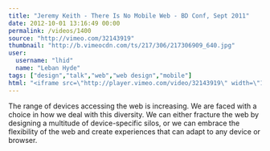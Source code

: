 ```yaml
---
title: "Jeremy Keith - There Is No Mobile Web - BD Conf, Sept 2011"
date: 2012-10-01 13:16:49 00:00
permalink: /videos/1400
source: "http://vimeo.com/32143919"
thumbnail: "http://b.vimeocdn.com/ts/217/306/217306909_640.jpg"
user:
  username: "lhid"
  name: "Leban Hyde"
tags: ["design","talk","web","web design","mobile"]
html: "<iframe src=\"http://player.vimeo.com/video/32143919\" width=\"1280\" height=\"720\" frameborder=\"0\" webkitAllowFullScreen mozallowfullscreen allowFullScreen></iframe>"
---
```


The range of devices accessing the web is increasing. We are faced with a choice in how we deal with this diversity. We can either fracture the web by designing a multitude of device-specific silos, or we can embrace the flexibility of the web and create experiences that can adapt to any device or browser.